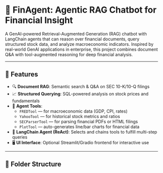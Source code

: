 # 💼 FinAgent: Agentic RAG Chatbot for Financial Insight

A GenAI-powered Retrieval-Augmented Generation (RAG) chatbot with LangChain agents that can reason over financial documents, query structured stock data, and analyze macroeconomic indicators. Inspired by real-world GenAI applications in enterprise, this project combines document Q&A with tool-augmented reasoning for deep financial analysis.

---

## 🧠 Features

- 🔍 **Document RAG**: Semantic search & Q&A on SEC 10-K/10-Q filings
- 📈 **Structured Querying**: SQL-powered analysis on stock prices and fundamentals
- 🧰 **Agent Tools**:
  - `FREDTool` — for macroeconomic data (GDP, CPI, rates)
  - `YahooTool` — for historical stock metrics and ratios
  - `SECParserTool` — for parsing financial PDFs or HTML filings
  - `PlotTool` — auto-generates line/bar charts for financial data
- 🤖 **LangChain Agent (ReAct)**: Selects and chains tools to fulfill multi-step queries
- 🖥️ **UI Interface**: Optional Streamlit/Gradio frontend for interactive use

---

## 📁 Folder Structure

